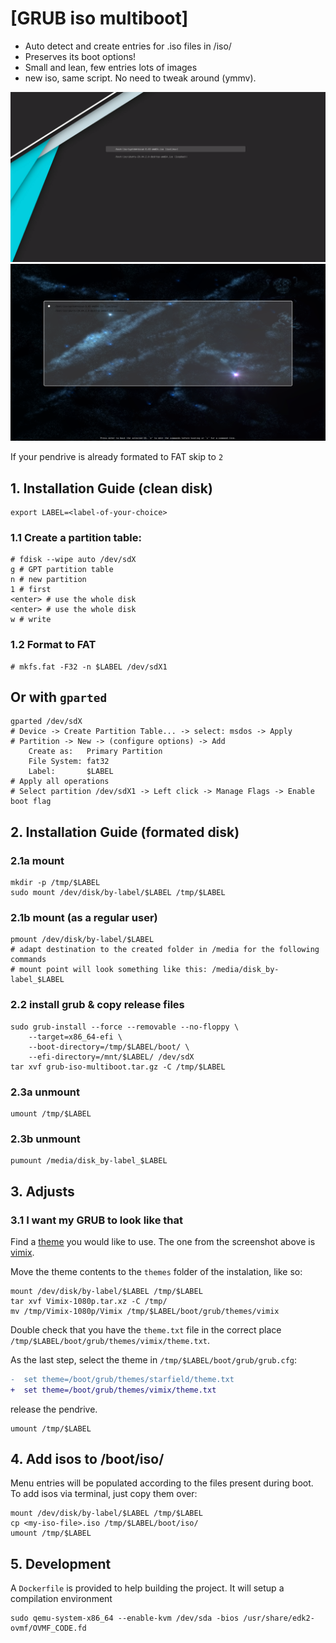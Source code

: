 # [GRUB iso multiboot]

+ Auto detect and create entries for .iso files in /iso/
+ Preserves its boot options!
+ Small and lean, few entries lots of images
+ new iso, same script. No need to tweak around (ymmv).

![preview with vimix](doc/vimix.png?raw=true "vimix")
![preview with starfield](doc/starfield.png?raw=true "starfield")

If your pendrive is already formated to FAT skip to `2`

## 1. Installation Guide (clean disk)

```
export LABEL=<label-of-your-choice>
```

### 1.1 Create a partition table:
```
# fdisk --wipe auto /dev/sdX
g # GPT partition table
n # new partition
1 # first
<enter> # use the whole disk
<enter> # use the whole disk
w # write
```

### 1.2 Format to FAT
```
# mkfs.fat -F32 -n $LABEL /dev/sdX1
```

## Or with `gparted`

```
gparted /dev/sdX
# Device -> Create Partition Table... -> select: msdos -> Apply
# Partition -> New -> (configure options) -> Add
	Create as:   Primary Partition
	File System: fat32
	Label:       $LABEL
# Apply all operations
# Select partition /dev/sdX1 -> Left click -> Manage Flags -> Enable boot flag
```

## 2. Installation Guide (formated disk)


### 2.1a mount
```
mkdir -p /tmp/$LABEL
sudo mount /dev/disk/by-label/$LABEL /tmp/$LABEL
```

### 2.1b mount (as a regular user)
```
pmount /dev/disk/by-label/$LABEL
# adapt destination to the created folder in /media for the following commands
# mount point will look something like this: /media/disk_by-label_$LABEL
```

### 2.2 install grub & copy release files
```
sudo grub-install --force --removable --no-floppy \
    --target=x86_64-efi \
    --boot-directory=/tmp/$LABEL/boot/ \
    --efi-directory=/mnt/$LABEL/ /dev/sdX
tar xvf grub-iso-multiboot.tar.gz -C /tmp/$LABEL
```

### 2.3a unmount
```
umount /tmp/$LABEL
```

### 2.3b unmount
```
pumount /media/disk_by-label_$LABEL
```

## 3. Adjusts

### 3.1 I want my GRUB to look like that

Find a [theme](https://www.gnome-look.org/browse/cat/109/ord/rating/) you would
like to use. The one from the screenshot above is
[vimix](https://www.gnome-look.org/p/1009236/#files-panel).

Move the theme contents to the `themes` folder of the instalation, like so:

```
mount /dev/disk/by-label/$LABEL /tmp/$LABEL
tar xvf Vimix-1080p.tar.xz -C /tmp/
mv /tmp/Vimix-1080p/Vimix /tmp/$LABEL/boot/grub/themes/vimix
```

Double check that you have the `theme.txt` file in the correct place
`/tmp/$LABEL/boot/grub/themes/vimix/theme.txt`.

As the last step, select the theme in `/tmp/$LABEL/boot/grub/grub.cfg`:

```diff
-  set theme=/boot/grub/themes/starfield/theme.txt
+  set theme=/boot/grub/themes/vimix/theme.txt
```

release the pendrive.

```
umount /tmp/$LABEL
```

## 4. Add isos to /boot/iso/

Menu entries will be populated according to the files present during boot.
To add isos via terminal, just copy them over:

```
mount /dev/disk/by-label/$LABEL /tmp/$LABEL
cp <my-iso-file>.iso /tmp/$LABEL/boot/iso/
umount /tmp/$LABEL
```

## 5. Development

A `Dockerfile` is provided to help building the project.
It will setup a compilation environment 

```
sudo qemu-system-x86_64 --enable-kvm /dev/sda -bios /usr/share/edk2-ovmf/OVMF_CODE.fd
```

